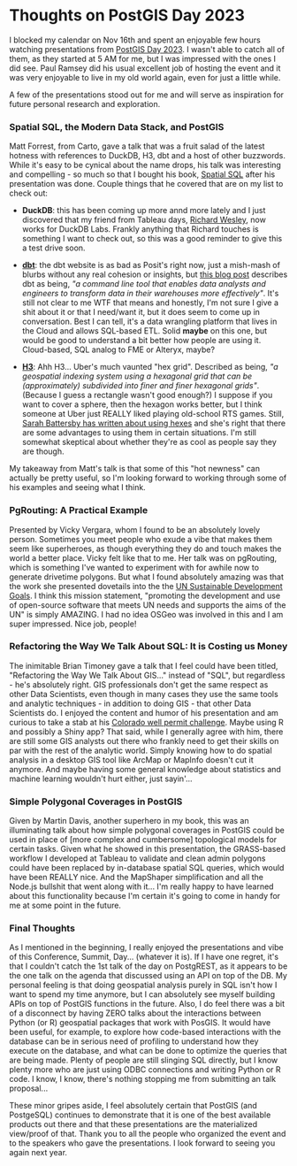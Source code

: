 Thoughts on PostGIS Day 2023
============================

I blocked my calendar on Nov 16th and spent an enjoyable few hours watching presentations from [PostGIS Day 2023](https://www.crunchydata.com/community/events/postgis-day-2023).  I wasn't able to catch all of them, as they started at 5 AM for me, but I was impressed with the ones I did see.  Paul Ramsey did his usual excellent job of hosting the event and it was very enjoyable to live in my old world again, even for just a little while.

A few of the presentations stood out for me and will serve as inspiration for future personal research and exploration.

### Spatial SQL, the Modern Data Stack, and PostGIS

Matt Forrest, from Carto, gave a talk that was a fruit salad of the latest hotness with references to DuckDB, H3, dbt and a host of other buzzwords.  While it's easy to be cynical about the name drops, his talk was interesting and compelling - so much so that I bought his book, [Spatial SQL](https://locatepress.com/book/spatial-sql) after his presentation was done.  Couple things that he covered that are on my list to check out:

* __DuckDB__: this has been coming up more annd more lately and I just discovered that my friend from Tableau days, [Richard Wesley](https://www.youtube.com/watch?v=3EcOJMDKB7Q&t=58s&pp=ygUVcmljaGFyZCB3ZXNsZXkgZHVja2Ri), now works for DuckDB Labs.  Frankly anything that Richard touches is something I want to check out, so this was a good reminder to give this a test drive soon.

* __[dbt](https://www.getdbt.com/)__: the dbt website is as bad as Posit's right now, just a mish-mash of blurbs without any real cohesion or insights, but [this blog post](https://www.getdbt.com/blog/what-exactly-is-dbt) describes dbt as being, _"a command line tool that enables data analysts and engineers to transform data in their warehouses more effectively"_.  It's still not clear to me WTF that means and honestly, I'm not sure I give a shit about it or that I need/want it, but it does seem to come up in conversation.  Best I can tell, it's a data wrangling platform that lives in the Cloud and allows SQL-based ETL.  Solid __maybe__ on this one, but would be good to understand a bit better how people are using it.  Cloud-based, SQL analog to FME or Alteryx, maybe?

* __[H3](https://www.uber.com/blog/h3/)__:  Ahh H3... Uber's much vaunted "hex grid".  Described as being, _"a geospatial indexing system using a hexagonal grid that can be (approximately) subdivided into finer and finer hexagonal grids"_.  (Because I guess a rectangle wasn't good enough?)  I suppose if you want to cover a sphere, then the hexagon works better, but I think someone at Uber just REALLY liked playing old-school RTS games.  Still, [Sarah Battersby has written about using hexes](https://www.tableau.com/blog/data-map-discovery-78603) and she's right that there are some advantages to using them in certain situations.  I'm still somewhat skeptical about whether they're as cool as people say they are though.

My takeaway from Matt's talk is that some of this "hot newness" can actually be pretty useful, so I'm looking forward to working through some of his examples and seeing what I think.

### PgRouting: A Practical Example

Presented by Vicky Vergara, whom I found to be an absolutely lovely person.  Sometimes you meet people who exude a vibe that makes them seem like superheroes, as though everything they do and touch makes the world a better place.  Vicky felt like that to me.  Her talk was on pgRouting, which is something I've wanted to experiment with for awhile now to generate drivetime polygons.  But what I found absolutely amazing was that the work she presented dovetails into the the [UN Sustainable Development Goals](https://workshop.pgrouting.org/dev/en/un_sdg/introduction.html).  I think this mission statement, "promoting the development and use of open-source software that meets UN needs and supports the aims of the UN" is simply AMAZING.  I had no idea OSGeo was involved in this and I am super impressed.  Nice job, people!

### Refactoring the Way We Talk About SQL: It is Costing us Money

The inimitable Brian Timoney gave a talk that I feel could have been titled, "Refactoring the Way We Talk About GIS..." instead of "SQL", but regardless - he's absolutely right.  GIS professionals don't get the same respect as other Data Scientists, even though in many cases they use the same tools and analytic techniques - in addition to doing GIS - that other Data Scientists do.  I enjoyed the content and humor of his presentation and am curious to take a stab at his [Colorado well permit challenge](https://ecmc.state.co.us/data2.html#/downloads).  Maybe using R and possibly a Shiny app?  That said, while I generally agree with him, there are still some GIS analysts out there who frankly need to get their skills on par with the rest of the analytic world.  Simply knowing how to do spatial analysis in a desktop GIS tool like ArcMap or MapInfo doesn't cut it anymore.  And maybe having some general knowledge about statistics and machine learning wouldn't hurt either, just sayin'...

### Simple Polygonal Coverages in PostGIS

Given by Martin Davis, another superhero in my book, this was an illuminating talk about how simple polygonal coverages in PostGIS could be used in place of [more complex and cumbersome] topological models for certain tasks.  Given what he showed in this presentation, the GRASS-based workflow I developed at Tableau to validate and clean admin polygons could have been replaced by in-database spatial SQL queries, which would have been REALLY nice.  And the MapShaper simplification and all the Node.js bullshit that went along with it... I'm really happy to have learned about this functionality because I'm certain it's going to come in handy for me at some point in the future.

### Final Thoughts

As I mentioned in the beginning, I really enjoyed the presentations and vibe of this Conference, Summit, Day... (whatever it is).  If I have one regret, it's that I couldn't catch the 1st talk of the day on PostgREST, as it appears to be the one talk on the agenda that discussed using an API on top of the DB.  My personal feeling is that doing geospatial analysis purely in SQL isn't how I want to spend my time anymore, but I can absolutely see myself building APIs on top of PostGIS functions in the future.  Also, I do feel there was a bit of a disconnect by having ZERO talks about the interactions between Python (or R) geospatial packages that work with PosGIS.  It would have been useful, for example, to explore how code-based interactions with the database can be in serious need of profiling to understand how they execute on the database, and what can be done to optimize the queries that are being made.  Plenty of people are still slinging SQL directly, but I know plenty more who are just using ODBC connections and writing Python or R code.  I know, I know, there's nothing stopping me from submitting an talk proposal...

These minor gripes aside, I feel absolutely certain that PostGIS (and PostgeSQL) continues to demonstrate that it is one of the best available products out there and that these presentations are the materialized view/proof of that.  Thank you to all the people who organized the event and to the speakers who gave the presentations.  I look forward to seeing you again next year.

